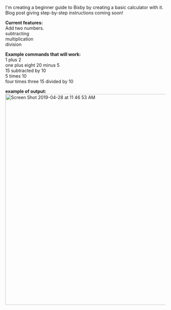 I'm creating a beginner guide to Bixby by creating a basic calculator with it. Blog post giving step-by-step instructions coming soon!

**Current features:</br>**
Add two numbers.</br>
subtracting <br>
multiplication </br>
division </br>

**Example commands that will work:**</br>
1 plus 2</br>
one plus eight
20 minus 5  </br>
15 subtracted by 10</br>
5 times 10</br>
four times three
15 divided by 10</br>

**example of output:</br>**
<img width="661" alt="Screen Shot 2019-04-28 at 11 46 53 AM" src="https://user-images.githubusercontent.com/16840579/56868744-6537f180-69ab-11e9-9adc-e7c67ef6ba3b.png">


